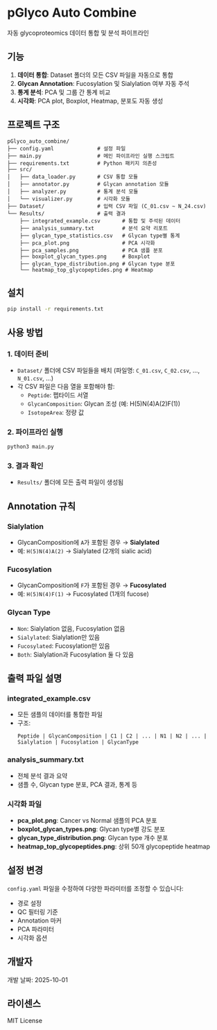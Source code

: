 # pGlyco Auto Combine

자동 glycoproteomics 데이터 통합 및 분석 파이프라인

## 기능

1. **데이터 통합**: Dataset 폴더의 모든 CSV 파일을 자동으로 통합
2. **Glycan Annotation**: Fucosylation 및 Sialylation 여부 자동 주석
3. **통계 분석**: PCA 및 그룹 간 통계 비교
4. **시각화**: PCA plot, Boxplot, Heatmap, 분포도 자동 생성

## 프로젝트 구조

```
pGlyco_auto_combine/
├── config.yaml              # 설정 파일
├── main.py                  # 메인 파이프라인 실행 스크립트
├── requirements.txt         # Python 패키지 의존성
├── src/
│   ├── data_loader.py       # CSV 통합 모듈
│   ├── annotator.py         # Glycan annotation 모듈
│   ├── analyzer.py          # 통계 분석 모듈
│   └── visualizer.py        # 시각화 모듈
├── Dataset/                 # 입력 CSV 파일 (C_01.csv ~ N_24.csv)
└── Results/                 # 출력 결과
    ├── integrated_example.csv       # 통합 및 주석된 데이터
    ├── analysis_summary.txt         # 분석 요약 리포트
    ├── glycan_type_statistics.csv   # Glycan type별 통계
    ├── pca_plot.png                 # PCA 시각화
    ├── pca_samples.png              # PCA 샘플 분포
    ├── boxplot_glycan_types.png     # Boxplot
    ├── glycan_type_distribution.png # Glycan type 분포
    └── heatmap_top_glycopeptides.png # Heatmap
```

## 설치

```bash
pip install -r requirements.txt
```

## 사용 방법

### 1. 데이터 준비
- `Dataset/` 폴더에 CSV 파일들을 배치 (파일명: `C_01.csv`, `C_02.csv`, ..., `N_01.csv`, ...)
- 각 CSV 파일은 다음 열을 포함해야 함:
  - `Peptide`: 펩타이드 서열
  - `GlycanComposition`: Glycan 조성 (예: H(5)N(4)A(2)F(1))
  - `IsotopeArea`: 정량 값

### 2. 파이프라인 실행

```bash
python3 main.py
```

### 3. 결과 확인
- `Results/` 폴더에 모든 출력 파일이 생성됨

## Annotation 규칙

### Sialylation
- GlycanComposition에 `A`가 포함된 경우 → **Sialylated**
- 예: `H(5)N(4)A(2)` → Sialylated (2개의 sialic acid)

### Fucosylation
- GlycanComposition에 `F`가 포함된 경우 → **Fucosylated**
- 예: `H(5)N(4)F(1)` → Fucosylated (1개의 fucose)

### Glycan Type
- `Non`: Sialylation 없음, Fucosylation 없음
- `Sialylated`: Sialylation만 있음
- `Fucosylated`: Fucosylation만 있음
- `Both`: Sialylation과 Fucosylation 둘 다 있음

## 출력 파일 설명

### integrated_example.csv
- 모든 샘플의 데이터를 통합한 파일
- 구조:
  ```
  Peptide | GlycanComposition | C1 | C2 | ... | N1 | N2 | ... | Sialylation | Fucosylation | GlycanType
  ```

### analysis_summary.txt
- 전체 분석 결과 요약
- 샘플 수, Glycan type 분포, PCA 결과, 통계 등

### 시각화 파일
- **pca_plot.png**: Cancer vs Normal 샘플의 PCA 분포
- **boxplot_glycan_types.png**: Glycan type별 강도 분포
- **glycan_type_distribution.png**: Glycan type 개수 분포
- **heatmap_top_glycopeptides.png**: 상위 50개 glycopeptide heatmap

## 설정 변경

`config.yaml` 파일을 수정하여 다양한 파라미터를 조정할 수 있습니다:

- 경로 설정
- QC 필터링 기준
- Annotation 마커
- PCA 파라미터
- 시각화 옵션

## 개발자

개발 날짜: 2025-10-01

## 라이센스

MIT License
